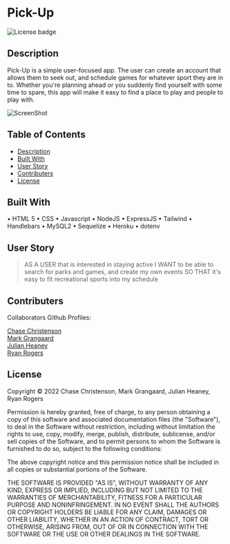 # Pick-Up
![License badge](https://img.shields.io/badge/license-MIT-blue)


## Description

Pick-Up is a simple user-focused app. The user can create an account that allows them to seek out, and schedule games for whatever sport they are in to. Whether you're planning ahead or you suddenly find yourself with some time to spare, this app will make it easy to find a place to play and people to play with.


![ScreenShot](  )


## Table of Contents
- [Description](#description)
- [Built With](#built-with)
- [User Story](#user-story)
- [Contributers](#contributers)
- [License](#license)


## Built With
•	HTML 5
•	CSS
•	Javascript
•	NodeJS
•	ExpressJS
•	Tailwind
•	Handlebars
•	MySQL2
•	Sequelize
•	Heroku
•	dotenv


## User Story
>AS A USER that is interested in staying active
>I WANT to be able to search for parks and games, and create my own events
>SO THAT it's easy to fit recreational sports into my schedule



## Contributers

Collaborators Github Profiles:
  
  [Chase Christenson](https://github.com/chasechri)<br/>
  [Mark Grangaard](https://github.com/Fathpinder)<br/>
  [Julian Heaney](https://github.com/JulianHeaney)<br/>
  [Ryan Rogers](https://github.com/rmisu)


## License

Copyright © 2022 Chase Christenson, Mark Grangaard, Julian Heaney, Ryan Rogers

Permission is hereby granted, free of charge, to any person obtaining a copy
of this software and associated documentation files (the "Software"), to deal
in the Software without restriction, including without limitation the rights
to use, copy, modify, merge, publish, distribute, sublicense, and/or sell
copies of the Software, and to permit persons to whom the Software is
furnished to do so, subject to the following conditions:

The above copyright notice and this permission notice shall be included in all
copies or substantial portions of the Software.

THE SOFTWARE IS PROVIDED "AS IS", WITHOUT WARRANTY OF ANY KIND, EXPRESS OR
IMPLIED, INCLUDING BUT NOT LIMITED TO THE WARRANTIES OF MERCHANTABILITY,
FITNESS FOR A PARTICULAR PURPOSE AND NONINFRINGEMENT. IN NO EVENT SHALL THE
AUTHORS OR COPYRIGHT HOLDERS BE LIABLE FOR ANY CLAIM, DAMAGES OR OTHER
LIABILITY, WHETHER IN AN ACTION OF CONTRACT, TORT OR OTHERWISE, ARISING FROM,
OUT OF OR IN CONNECTION WITH THE SOFTWARE OR THE USE OR OTHER DEALINGS IN THE
SOFTWARE.